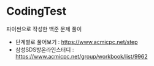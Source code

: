 # CodingTest



파이썬으로 작성한 백준 문제 풀이



- 단계별로 풀어보기 : https://www.acmicpc.net/step
- 삼성SDS방온라인스터디 : https://www.acmicpc.net/group/workbook/list/9962

